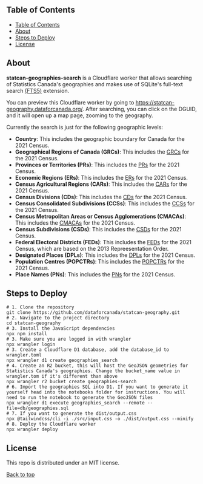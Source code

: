 ## Table of Contents
- [Table of Contents](#table-of-contents)
- [About](#about)
- [Steps to Deploy](#steps-to-deploy)
- [License](#license)

## About

**statcan-geographies-search** is a Cloudflare worker that allows searching of Statistics Canada's geographies and makes use of SQLite's full-text search [(FTS5)](https://www.sqlite.org/fts5.html) extension.

You can preview this Cloudflare worker by going to https://statcan-geography.dataforcanada.org/. After searching, you can click on the DGUID, and it will open up a map page, zooming to the geography.

Currently the search is just for the following geographic levels:

- **Country**: This includes the geographic boundary for Canada for the 2021 Census.
- **Geographical Regions of Canada (GRCs)**: This includes the [GRCs](https://www12.statcan.gc.ca/census-recensement/2021/ref/dict/az/Definition-eng.cfm?ID=geo027a) for the 2021 Census.
- **Provinces or Territories (PRs)**: This includes the [PRs](https://www12.statcan.gc.ca/census-recensement/2021/ref/dict/az/Definition-eng.cfm?ID=geo038) for the 2021 Census.
- **Economic Regions (ERs)**: This includes the [ERs](https://www12.statcan.gc.ca/census-recensement/2021/ref/dict/az/Definition-eng.cfm?ID=geo022) for the 2021 Census.
- **Census Agricultural Regions (CARs)**: This includes the [CARs](https://www12.statcan.gc.ca/census-recensement/2021/ref/dict/az/Definition-eng.cfm?ID=geo006) for the 2021 Census.
- **Census Divisions (CDs)**: This includes the [CDs](https://www12.statcan.gc.ca/census-recensement/2021/ref/dict/az/Definition-eng.cfm?ID=geo008) for the 2021 Census.
- **Census Consolidated Subdivisions (CCSs)**: This includes the [CCSs](https://www12.statcan.gc.ca/census-recensement/2021/ref/dict/az/Definition-eng.cfm?ID=geo007) for the 2021 Census.
- **Census Metropolitan Areas or Census Agglomerations (CMACAs)**: This includes the [CMACAs](https://www12.statcan.gc.ca/census-recensement/2021/ref/dict/az/Definition-eng.cfm?ID=geo009) for the 2021 Census.
- **Census Subdivisions (CSDs)**: This includes the [CSDs](https://www12.statcan.gc.ca/census-recensement/2021/ref/dict/az/Definition-eng.cfm?ID=geo012) for the 2021 Census.
- **Federal Electoral Districts (FEDs)**: This includes the [FEDs](https://www12.statcan.gc.ca/census-recensement/2021/ref/dict/az/Definition-eng.cfm?ID=geo025) for the 2021 Census, which are based on the 2013 Repreesentation Order.
- **Designated Places (DPLs)**: This includes the [DPLs](https://www12.statcan.gc.ca/census-recensement/2021/ref/dict/az/Definition-eng.cfm?ID=geo018) for the 2021 Census.
- **Population Centres (POPCTRs)**: This includes the [POPCTRs](https://www12.statcan.gc.ca/census-recensement/2021/ref/dict/az/Definition-eng.cfm?ID=geo049a) for the 2021 Census.
- **Place Names (PNs)**: This includes the [PNs](https://www12.statcan.gc.ca/census-recensement/2021/ref/dict/az/Definition-eng.cfm?ID=geo033) for the 2021 Census.

## Steps to Deploy

```shell
# 1. Clone the repository
git clone https://github.com/dataforcanada/statcan-geography.git
# 2. Navigate to the project directory
cd statcan-geography
# 3. Install the JavaScript dependencies
npx npm install
# 3. Make sure you are logged in with wrangler
npx wrangler login
# 3. Create a Cloudflare D1 database, add the database_id to wrangler.toml
npx wrangler d1 create geographies_search
# 4. Create an R2 bucket, this will host the GeoJSON geometries for Statistics Canada's geographies. Change the bucket_name value in wrangler.tom if it's different than above
npx wrangler r2 bucket create geographies-search
# 6. Import the geographies SQL into D1. If you want to generate it yourself head into the notebooks folder for instructions. You will need to run the notebook to generate the GeoJSON files
npx wrangler d1 execute geographies_search --remote --file=db/geographies.sql
# 7. If you want to generate the dist/output.css
npx @tailwindcss/cli -i ./src/input.css -o ./dist/output.css --minify
# 8. Deploy the Cloudflare worker
npx wrangler deploy
```

## License

This repo is distributed under an MIT license.

[Back to top](#top)
